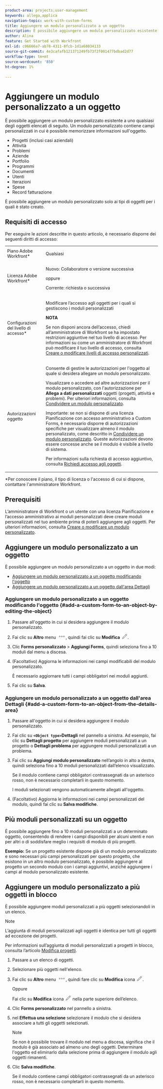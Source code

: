 ```yaml
---
product-area: projects;user-management
keywords: allega,applica
navigation-topic: work-with-custom-forms
title: Aggiungere un modulo personalizzato a un oggetto
description: È possibile aggiungere un modulo personalizzato esistente a uno qualsiasi degli oggetti elencati di seguito. Un modulo personalizzato contiene campi personalizzati in cui è possibile memorizzare informazioni sull'oggetto.
author: Alina
feature: Get Started with Workfront
exl-id: c06666a7-ab78-4311-8fcb-1d1a68034133
source-git-commit: 4e3cafafb121371249fb73f2f001477bdbad2d77
workflow-type: tm+mt
source-wordcount: '850'
ht-degree: 1%

---
```


# Aggiungere un modulo personalizzato a un oggetto

<!--Audited: 12/2023-->

<!--<span class="preview">The highlighted information on this page refers to functionality not yet generally available. It is available for all customers in the Preview environment and for a select group of customers in the Production environment.</span>-->

È possibile aggiungere un modulo personalizzato esistente a uno qualsiasi degli oggetti elencati di seguito. Un modulo personalizzato contiene campi personalizzati in cui è possibile memorizzare informazioni sull&#39;oggetto.

* Progetti (inclusi casi aziendali)
* Attività
* Problemi
* Aziende
* Portfolio
* Programmi
* Documenti
* Utenti
* Iterazioni
* Spese
* Record fatturazione

È possibile aggiungere un modulo personalizzato solo ai tipi di oggetti per i quali è stato creato.

## Requisiti di accesso

Per eseguire le azioni descritte in questo articolo, è necessario disporre dei seguenti diritti di accesso:

<table style="table-layout:auto"> 
 <col> 
 <col> 
 <tbody> 
  <tr> 
   <td role="rowheader">Piano Adobe Workfront*</td> 
   <td> <p>Qualsiasi </p> </td> 
  </tr> 
<tr> 
  <td role="rowheader">Licenza Adobe Workfront*</td> 
  <td> <p>Nuovo: Collaboratore o versione successiva </p>
 <p>oppure</p> 
<p>Corrente: richiesta o successiva </p> 
</td> 
 </tr> 
  <tr> 
   <td role="rowheader">Configurazioni del livello di accesso*</td> 
   <td> <p>Modificare l’accesso agli oggetti per i quali si gestiscono i moduli personalizzati</p> <p><b>NOTA</b></p>

Se non disponi ancora dell’accesso, chiedi all’amministratore di Workfront se ha impostato restrizioni aggiuntive nel tuo livello di accesso. Per informazioni su come un amministratore di Workfront può modificare il tuo livello di accesso, consulta <a href="../../administration-and-setup/add-users/configure-and-grant-access/create-modify-access-levels.md" class="MCXref xref">Creare o modificare livelli di accesso personalizzati</a>.</p> </td>
</tr> 
  <tr> 
   <td role="rowheader">Autorizzazioni oggetto</td> 
   <td> <p>Consente di gestire le autorizzazioni per l'oggetto al quale si desidera allegare un modulo personalizzato.</p> <p>Visualizzare o accedere ad altre autorizzazioni per il modulo personalizzato, con l'autorizzazione per <b>Allega a dati personalizzati</b> oggetti (progetti, attività e problemi). Per ulteriori informazioni, consulta <a href="../../administration-and-setup/customize-workfront/create-manage-custom-forms/share-access-to-a-custom-form.md" class="MCXref xref">Condividere un modulo personalizzato</a>.</p> <p>Importante: se non si dispone di una licenza Pianificazione con accesso amministrativo a Custom Forms, è necessario disporre di autorizzazioni specifiche per visualizzare almeno il modulo personalizzato, come descritto in <a href="../../administration-and-setup/customize-workfront/create-manage-custom-forms/share-access-to-a-custom-form.md" class="MCXref xref">Condividere un modulo personalizzato</a>. Queste autorizzazioni devono essere concesse anche se il modulo è visibile a livello di sistema. </p> <p>Per informazioni sulla richiesta di accesso aggiuntivo, consulta <a href="../../workfront-basics/grant-and-request-access-to-objects/request-access.md" class="MCXref xref">Richiedi accesso agli oggetti</a>.</p> </td> 
  </tr> 
 </tbody> 
</table>

&#42;Per conoscere il piano, il tipo di licenza o l&#39;accesso di cui si dispone, contattare l&#39;amministratore Workfront.

## Prerequisiti

L’amministratore di Workfront o un utente con una licenza Pianificazione e l’accesso amministrativo ai moduli personalizzati deve creare moduli personalizzati nel tuo ambiente prima di poterli aggiungere agli oggetti. Per ulteriori informazioni, consulta [Creare o modificare un modulo personalizzato](../../administration-and-setup/customize-workfront/create-manage-custom-forms/create-or-edit-a-custom-form.md).

## Aggiungere un modulo personalizzato a un oggetto

È possibile aggiungere un modulo personalizzato a un oggetto in due modi:

* [Aggiungere un modulo personalizzato a un oggetto modificando l&#39;oggetto](#add-a-custom-form-to-an-object-by-editing-the-object)
* [Aggiungere un modulo personalizzato a un oggetto dall&#39;area Dettagli](#add-a-custom-form-to-an-object-from-the-details-area)

### Aggiungere un modulo personalizzato a un oggetto modificando l&#39;oggetto {#add-a-custom-form-to-an-object-by-editing-the-object}

1. Passare all&#39;oggetto in cui si desidera aggiungere il modulo personalizzato.
1. Fai clic su **Altro** menu ![](assets/more-icon.png), quindi fai clic su **Modifica** ![](assets/edit-icon.png).
1. Clic **Forms personalizzato** > **Aggiungi Forms**, quindi seleziona fino a 10 moduli dal menu a discesa.

1. (Facoltativo) Aggiorna le informazioni nei campi modificabili del modulo personalizzato.

   È necessario aggiornare tutti i campi obbligatori nei moduli aggiunti.

1. Fai clic su **Salva**.

### Aggiungere un modulo personalizzato a un oggetto dall&#39;area Dettagli {#add-a-custom-form-to-an-object-from-the-details-area}

1. Passare all&#39;oggetto in cui si desidera aggiungere il modulo personalizzato.
1. Fai clic su **`<Object type>`Dettagli** nel pannello a sinistra. Ad esempio, fai clic su **Dettagli progetto** per aggiungere moduli personalizzati a un progetto o **Dettagli problema** per aggiungere moduli personalizzati a un problema.
1. Fai clic su **Aggiungi modulo personalizzato** nell’angolo in alto a destra, quindi seleziona fino a 10 moduli personalizzati dall’elenco visualizzato.

   Se il modulo contiene campi obbligatori contrassegnati da un asterisco rosso, non è necessario completarli in questo momento.

   I moduli selezionati vengono automaticamente allegati all&#39;oggetto.

1. (Facoltativo) Aggiorna le informazioni nei campi personalizzati del modulo, quindi fai clic su **Salva modifiche**.

## Più moduli personalizzati su un oggetto

È possibile aggiungere fino a 10 moduli personalizzati a un determinato oggetto, consentendo di rendere i campi disponibili per alcuni utenti e non per altri o di soddisfare meglio i requisiti di modulo di più progetti.

**Esempio:** Se un progetto esistente dispone già di un modulo personalizzato e sono necessari più campi personalizzati per questo progetto, che esistono in un altro modulo personalizzato, è possibile aggiungere al progetto un secondo modulo con i campi aggiuntivi, anziché aggiungere i campi al modulo personalizzato esistente.

## Aggiungere un modulo personalizzato a più oggetti in blocco

È possibile aggiungere moduli personalizzati a più oggetti selezionandoli in un elenco.

<!--
drafted for bulk-editing projects. When it releases to Prod for projects, take "in the preview environment" and the yellow tags out. Add additional objects here in the same way when they become available:-->

>[!NOTE]
>
>L’aggiunta di moduli personalizzati agli oggetti è identica per tutti gli oggetti ad eccezione dei progetti.
>
>Per informazioni sull’aggiunta di moduli personalizzati a progetti in blocco, consulta l’articolo [Modifica progetti](../../manage-work/projects/manage-projects/edit-projects.md).


1. Passare a un elenco di oggetti.
1. Selezionare più oggetti nell&#39;elenco.

1. Fai clic su **Altro** menu ![](assets/more-icon.png), quindi fare clic su **Modifica** icona  ![](assets/edit-icon.png).

   Oppure

   Fai clic su **Modifica** icona ![](assets/edit-icon.png) nella parte superiore dell’elenco.
1. Clic **Forms personalizzato** nel pannello a sinistra.
1. nel **Effettua una selezione** selezionare il modulo che si desidera associare a tutti gli oggetti selezionati.

   >[!NOTE]
   >
   >Se non è possibile trovare il modulo nel menu a discesa, significa che il modulo è già associato ad almeno uno degli oggetti. Determinare l&#39;oggetto ed eliminarlo dalla selezione prima di aggiungere il modulo agli oggetti rimanenti.


1. Clic **Salva modifiche**.

   Se il modulo contiene campi obbligatori contrassegnati da un asterisco rosso, non è necessario completarli in questo momento.

